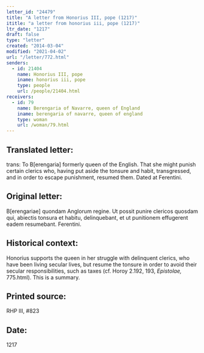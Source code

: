 ```yaml
---
letter_id: "24479"
title: "A letter from Honorius III, pope (1217)"
ititle: "a letter from honorius iii, pope (1217)"
ltr_date: "1217"
draft: false
type: "letter"
created: "2014-03-04"
modified: "2021-04-02"
url: "/letter/772.html"
senders:
  - id: 21404
    name: Honorius III, pope
    iname: honorius iii, pope
    type: people
    url: /people/21404.html
receivers:
  - id: 79
    name: Berengaria of Navarre, queen of England
    iname: berengaria of navarre, queen of england
    type: woman
    url: /woman/79.html
---
```

<h2> Translated letter:</h2>trans:  To B[erengaria] formerly queen of the English.
That she might punish certain clerics who, having put aside the tonsure and habit, transgressed, and in order to escape punishment, resumed them.
Dated at Ferentini.
<h2 class="mt-4"> Original letter:</h2>B[erengariae] quondam Anglorum regine.
Ut possit punire clericos quosdam qui, abiectis tonsura et habitu, delinquebant, et ut punitionem effugerent eadem resumebant.  Ferentini.
<h2 class="mt-4"> Historical context:</h2><p>Honorius supports the queen in her struggle with delinquent clerics, who have been living secular lives, but resume the tonsure in order to avoid their secular responsibilities, such as taxes (cf. Horoy 2.192, 193, <em>Epistolae,</em> 775.html). This is a summary.</p><h2 class="mt-4"> Printed source:</h2>RHP III, #823
<h2 class="mt-4"> Date:</h2>1217